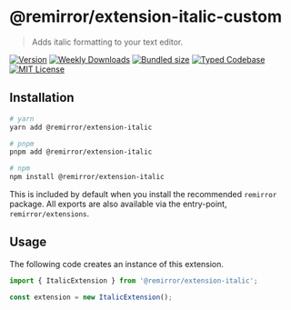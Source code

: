 # @remirror/extension-italic-custom

> Adds italic formatting to your text editor.

[![Version][version]][npm] [![Weekly Downloads][downloads-badge]][npm] [![Bundled size][size-badge]][size] [![Typed Codebase][typescript]](#) [![MIT License][license]](#)

[version]: https://flat.badgen.net/npm/v/@remirror/extension-italic
[npm]: https://npmjs.com/package/@remirror/extension-italic
[license]: https://flat.badgen.net/badge/license/MIT/purple
[size]: https://bundlephobia.com/result?p=@remirror/extension-italic
[size-badge]: https://flat.badgen.net/bundlephobia/minzip/@remirror/extension-italic
[typescript]: https://flat.badgen.net/badge/icon/TypeScript?icon=typescript&label
[downloads-badge]: https://badgen.net/npm/dw/@remirror/extension-italic/red?icon=npm

## Installation

```bash
# yarn
yarn add @remirror/extension-italic

# pnpm
pnpm add @remirror/extension-italic

# npm
npm install @remirror/extension-italic
```

This is included by default when you install the recommended `remirror` package. All exports are also available via the entry-point, `remirror/extensions`.

## Usage

The following code creates an instance of this extension.

```ts
import { ItalicExtension } from '@remirror/extension-italic';

const extension = new ItalicExtension();
```
